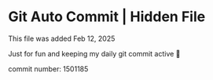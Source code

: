 # Git Auto Commit | Hidden File

This file was added Feb 12, 2025

Just for fun and keeping my daily git commit active 🤪

commit number: 1501185

